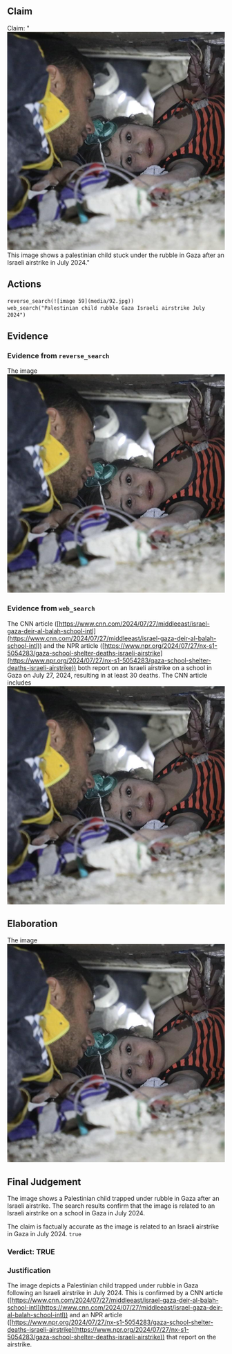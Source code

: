 ## Claim
Claim: "![image 59](media/92.jpg) This image shows a palestinian child stuck under the rubble in Gaza after an Israeli airstrike in July 2024."

## Actions
```
reverse_search(![image 59](media/92.jpg))
web_search("Palestinian child rubble Gaza Israeli airstrike July 2024")
```

## Evidence
### Evidence from `reverse_search`
The image ![image 59](media/92.jpg)

### Evidence from `web_search`
The CNN article ([https://www.cnn.com/2024/07/27/middleeast/israel-gaza-deir-al-balah-school-intl](https://www.cnn.com/2024/07/27/middleeast/israel-gaza-deir-al-balah-school-intl)) and the NPR article ([https://www.npr.org/2024/07/27/nx-s1-5054283/gaza-school-shelter-deaths-israeli-airstrike](https://www.npr.org/2024/07/27/nx-s1-5054283/gaza-school-shelter-deaths-israeli-airstrike)) both report on an Israeli airstrike on a school in Gaza on July 27, 2024, resulting in at least 30 deaths. The CNN article includes ![image 59](media/92.jpg)

## Elaboration
The image ![image 59](media/92.jpg)

## Final Judgement
The image shows a Palestinian child trapped under rubble in Gaza after an Israeli airstrike. The search results confirm that the image is related to an Israeli airstrike on a school in Gaza in July 2024.

The claim is factually accurate as the image is related to an Israeli airstrike in Gaza in July 2024. `true`


### Verdict: TRUE

### Justification
The image depicts a Palestinian child trapped under rubble in Gaza following an Israeli airstrike in July 2024. This is confirmed by a CNN article ([https://www.cnn.com/2024/07/27/middleeast/israel-gaza-deir-al-balah-school-intl](https://www.cnn.com/2024/07/27/middleeast/israel-gaza-deir-al-balah-school-intl)) and an NPR article ([https://www.npr.org/2024/07/27/nx-s1-5054283/gaza-school-shelter-deaths-israeli-airstrike](https://www.npr.org/2024/07/27/nx-s1-5054283/gaza-school-shelter-deaths-israeli-airstrike)) that report on the airstrike.
